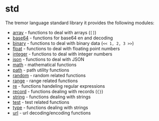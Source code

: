 
# std

The tremor language standard library it provides the following modules:

* [array](std/array.md) - functions to deal with arrays (`[]`)
* [base64](std/base64.md) - functions for base64 en and decoding
* [binary](std/base64.md) - functions to deal with binary data (`<< 1, 2, 3 >>`)
* [float](std/float.md) - functions to deal with floating point numbers
* [integer](std/integer.md) - functions to deal with integer numbers
* [json](std/json.md) - functions to deal with JSON
* [math](std/math.md) - mathematical functions
* [path](std/path.md) - path utility functions
* [random](std/random.md) - random related functions
* [range](std/range.md) - range related functions
* [re](std/re.md) - functions handeling regular expressions
* [record](std/record.md) - functions dealing with records (`{}`)
* [string](std/string.md) - functions dealing with strings
* [test](std/test.md) - test related functions
* [type](std/type.md) - functions dealing with strings
* [url](std/url.md) - url decoding/encoding functions
